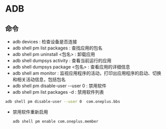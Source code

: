 # ADB

## 命令

- adb devices : 检查设备是否连接
- adb shell pm list packages : 查找应用的包名
- adb shell pm uninstall <包名> :  卸载应用
- adb shell dumpsys activity : 查看当前运行的应用
- adb shell dumpsys package <包名> : 查看应用的详细信息
- adb shell am monitor : 监视应用程序的活动，打印出应用程序的启动、切换和相关活动信息，包括包名
- adb shell pm disable-user --user 0 <name> : 禁用软件
- adb shell pm list packages -d : 禁用软件列表

```bash
adb shell pm disable-user --user 0  com.oneplus.bbs
```

- 禁用软件重新启用

  ```bash
  adb shell pm enable com.oneplus.member
  ```

  
